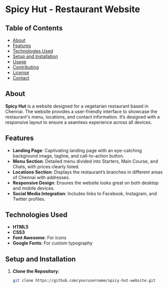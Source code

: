 # Spicy Hut - Restaurant Website

## Table of Contents
- [About](#about)
- [Features](#features)
- [Technologies Used](#technologies-used)
- [Setup and Installation](#setup-and-installation)
- [Usage](#usage)
- [Contributing](#contributing)
- [License](#license)
- [Contact](#contact)

## About
**Spicy Hut** is a website designed for a vegetarian restaurant based in Chennai. The website provides a user-friendly interface to showcase the restaurant's menu, locations, and contact information. It’s designed with a responsive layout to ensure a seamless experience across all devices.

## Features
- **Landing Page**: Captivating landing page with an eye-catching background image, tagline, and call-to-action button.
- **Menu Section**: Detailed menu divided into Starters, Main Course, and Chats, with prices clearly listed.
- **Locations Section**: Displays the restaurant’s branches in different areas of Chennai with addresses.
- **Responsive Design**: Ensures the website looks great on both desktop and mobile devices.
- **Social Media Integration**: Includes links to Facebook, Instagram, and Twitter profiles.

## Technologies Used
- **HTML5**
- **CSS3**
- **Font Awesome**: For icons
- **Google Fonts**: For custom typography

## Setup and Installation
1. **Clone the Repository**:
   ```bash
   git clone https://github.com/yourusername/spicy-hut-website.git
